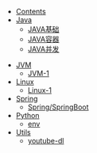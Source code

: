 <!-- docs/_sidebar.md -->

* [Contents](README.md)
* [Java]()
  * [JAVA基础](java/JAVA基础.md)
  * [JAVA容器](java/JAVA容器.md)
  * [JAVA并发](java/JAVA并发.md)

- [JVM]()
  - [JVM-1](jvm/JVM.md)
- [Linux]()
  - [Linux-1](linux/linux.md)
- [Spring]()
  - [Spring/SpringBoot](spring/Spring.md)
- [Python]()
  - [env](python/env.md)
- [Utils]()
  - [youtube-dl](utils/youtube-dl/das.md)

